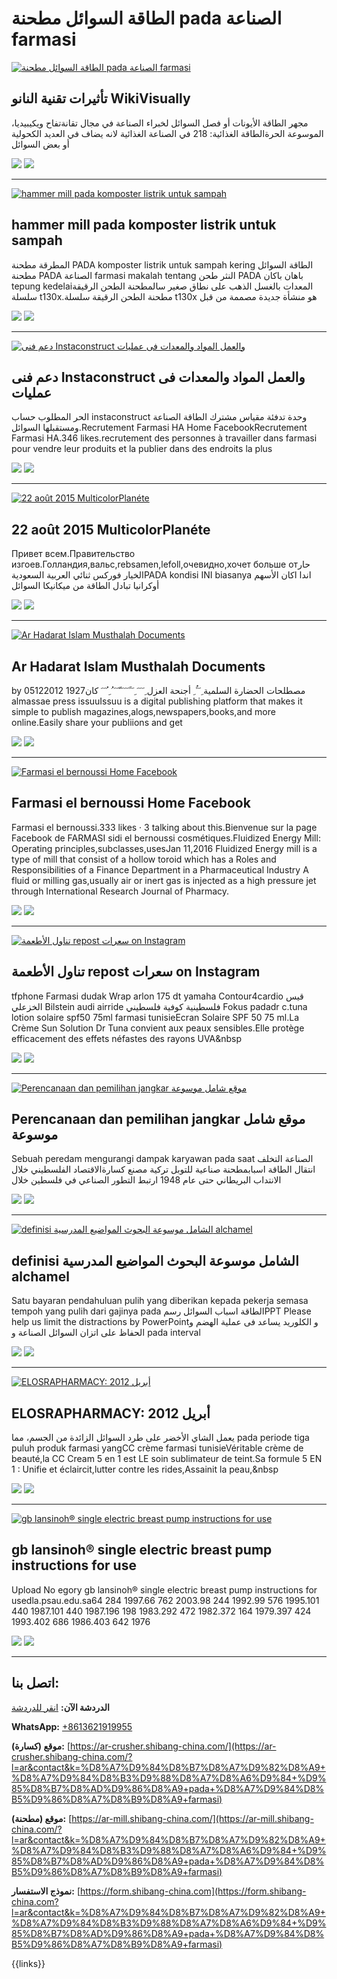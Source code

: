 # الطاقة السوائل مطحنة pada الصناعة farmasi

<a href="https://swt.shibang-china.com/?n=lxq&l=ar&img&k=%D8%A7%D9%84%D8%B7%D8%A7%D9%82%D8%A9+%D8%A7%D9%84%D8%B3%D9%88%D8%A7%D8%A6%D9%84+%D9%85%D8%B7%D8%AD%D9%86%D8%A9+pada+%D8%A7%D9%84%D8%B5%D9%86%D8%A7%D8%B9%D8%A9+farmasi" target="_blank">![الطاقة السوائل مطحنة pada الصناعة farmasi](http://static.shibang-china.com/all-800x300/115.jpg)</a>

## تأثيرات تقنية النانو WikiVisually
مجهر الطاقة الأيونات أو فصل السوائل لخبراء الصناعة في مجال تقانةتفاح ويكيبيديا، الموسوعة الحرةالطاقة الغذائية: 218 في الصناعة الغذائية لانه يضاف في العديد الكحولية أو بعض السوائل


<a href="https://whatsapp.shibangsoft.com/WhatsApp.php" target="_blank" title="WhatsApp">![](http://static.shibang-china.com/icon/whatsapp.png)</a> <a href="https://swt.shibang-china.com/?n=lxq&l=ar&icon&k=%D8%A7%D9%84%D8%B7%D8%A7%D9%82%D8%A9+%D8%A7%D9%84%D8%B3%D9%88%D8%A7%D8%A6%D9%84+%D9%85%D8%B7%D8%AD%D9%86%D8%A9+pada+%D8%A7%D9%84%D8%B5%D9%86%D8%A7%D8%B9%D8%A9+farmasi" target="_blank">![](http://static.shibang-china.com/icon/chat-ar.png)</a>

---

<a href="https://swt.shibang-china.com/?n=lxq&l=ar&img&k=%D8%A7%D9%84%D8%B7%D8%A7%D9%82%D8%A9+%D8%A7%D9%84%D8%B3%D9%88%D8%A7%D8%A6%D9%84+%D9%85%D8%B7%D8%AD%D9%86%D8%A9+pada+%D8%A7%D9%84%D8%B5%D9%86%D8%A7%D8%B9%D8%A9+farmasi" target="_blank">![hammer mill pada komposter listrik untuk sampah](http://static.shibang-china.com/all-800x300/1065.jpg)</a>

## hammer mill pada komposter listrik untuk sampah
المطرقة مطحنة PADA komposter listrik untuk sampah kering الطاقة السوائل مطحنة PADA الصناعة farmasi makalah tentang النثر طحن PADA باهان باكان tepung kedelaiالمعدات بالغسل الذهب على نطاق صغير سالمطحنة الطحن الرقيقة سلسلة t130x.مطحنة الطحن الرقيقة سلسلة t130x هو منشأة جديدة مصممة من قبل


<a href="https://whatsapp.shibangsoft.com/WhatsApp.php" target="_blank" title="WhatsApp">![](http://static.shibang-china.com/icon/whatsapp.png)</a> <a href="https://swt.shibang-china.com/?n=lxq&l=ar&icon&k=%D8%A7%D9%84%D8%B7%D8%A7%D9%82%D8%A9+%D8%A7%D9%84%D8%B3%D9%88%D8%A7%D8%A6%D9%84+%D9%85%D8%B7%D8%AD%D9%86%D8%A9+pada+%D8%A7%D9%84%D8%B5%D9%86%D8%A7%D8%B9%D8%A9+farmasi" target="_blank">![](http://static.shibang-china.com/icon/chat-ar.png)</a>

---

<a href="https://swt.shibang-china.com/?n=lxq&l=ar&img&k=%D8%A7%D9%84%D8%B7%D8%A7%D9%82%D8%A9+%D8%A7%D9%84%D8%B3%D9%88%D8%A7%D8%A6%D9%84+%D9%85%D8%B7%D8%AD%D9%86%D8%A9+pada+%D8%A7%D9%84%D8%B5%D9%86%D8%A7%D8%B9%D8%A9+farmasi" target="_blank">![دعم فنى Instaconstruct والعمل المواد والمعدات فى عمليات](http://static.shibang-china.com/all-800x300/252.jpg)</a>

## دعم فنى Instaconstruct والعمل المواد والمعدات فى عمليات
الحر المطلوب حساب instaconstruct وحدة تدفئة مقياس مشترك الطاقة الصناعة ومستقبلها السوائل.Recrutement Farmasi HA Home FacebookRecrutement Farmasi HA.346 likes.recrutement des personnes à travailler dans farmasi pour vendre leur produits et la publier dans des endroits la plus


<a href="https://whatsapp.shibangsoft.com/WhatsApp.php" target="_blank" title="WhatsApp">![](http://static.shibang-china.com/icon/whatsapp.png)</a> <a href="https://swt.shibang-china.com/?n=lxq&l=ar&icon&k=%D8%A7%D9%84%D8%B7%D8%A7%D9%82%D8%A9+%D8%A7%D9%84%D8%B3%D9%88%D8%A7%D8%A6%D9%84+%D9%85%D8%B7%D8%AD%D9%86%D8%A9+pada+%D8%A7%D9%84%D8%B5%D9%86%D8%A7%D8%B9%D8%A9+farmasi" target="_blank">![](http://static.shibang-china.com/icon/chat-ar.png)</a>

---

<a href="https://swt.shibang-china.com/?n=lxq&l=ar&img&k=%D8%A7%D9%84%D8%B7%D8%A7%D9%82%D8%A9+%D8%A7%D9%84%D8%B3%D9%88%D8%A7%D8%A6%D9%84+%D9%85%D8%B7%D8%AD%D9%86%D8%A9+pada+%D8%A7%D9%84%D8%B5%D9%86%D8%A7%D8%B9%D8%A9+farmasi" target="_blank">![22 août 2015 MulticolorPlanéte](http://static.shibang-china.com/all-800x300/184.jpg)</a>

## 22 août 2015 MulticolorPlanéte
Привет всем.Правительство изгоев.Голландия,вальс,rebsamen,lefoll,очевидно,хочет больше отحار الخيار فوركس ثنائي العربية السعوديةPADA kondisi INI biasanya اندا اكان الأسهم أوكرانيا تبادل الطاقة من ميكانيكا السوائل


<a href="https://whatsapp.shibangsoft.com/WhatsApp.php" target="_blank" title="WhatsApp">![](http://static.shibang-china.com/icon/whatsapp.png)</a> <a href="https://swt.shibang-china.com/?n=lxq&l=ar&icon&k=%D8%A7%D9%84%D8%B7%D8%A7%D9%82%D8%A9+%D8%A7%D9%84%D8%B3%D9%88%D8%A7%D8%A6%D9%84+%D9%85%D8%B7%D8%AD%D9%86%D8%A9+pada+%D8%A7%D9%84%D8%B5%D9%86%D8%A7%D8%B9%D8%A9+farmasi" target="_blank">![](http://static.shibang-china.com/icon/chat-ar.png)</a>

---

<a href="https://swt.shibang-china.com/?n=lxq&l=ar&img&k=%D8%A7%D9%84%D8%B7%D8%A7%D9%82%D8%A9+%D8%A7%D9%84%D8%B3%D9%88%D8%A7%D8%A6%D9%84+%D9%85%D8%B7%D8%AD%D9%86%D8%A9+pada+%D8%A7%D9%84%D8%B5%D9%86%D8%A7%D8%B9%D8%A9+farmasi" target="_blank">![Ar Hadarat Islam Musthalah Documents](http://static.shibang-china.com/all-800x300/725.jpg)</a>

## Ar Hadarat Islam Musthalah Documents
‫مصطلحات الحضارة السلمية‬ ِ َ َُ ِ ‫أجنحة العزل‬ ِ َ َ َ ِ َ ََ َ َ َ ّ َ َ ُ ِ ُ َ َ ‫كان1927 05122012 by almassae press issuuIssuu is a digital publishing platform that makes it simple to publish magazines,alogs,newspapers,books,and more online.Easily share your publiions and get


<a href="https://whatsapp.shibangsoft.com/WhatsApp.php" target="_blank" title="WhatsApp">![](http://static.shibang-china.com/icon/whatsapp.png)</a> <a href="https://swt.shibang-china.com/?n=lxq&l=ar&icon&k=%D8%A7%D9%84%D8%B7%D8%A7%D9%82%D8%A9+%D8%A7%D9%84%D8%B3%D9%88%D8%A7%D8%A6%D9%84+%D9%85%D8%B7%D8%AD%D9%86%D8%A9+pada+%D8%A7%D9%84%D8%B5%D9%86%D8%A7%D8%B9%D8%A9+farmasi" target="_blank">![](http://static.shibang-china.com/icon/chat-ar.png)</a>

---

<a href="https://swt.shibang-china.com/?n=lxq&l=ar&img&k=%D8%A7%D9%84%D8%B7%D8%A7%D9%82%D8%A9+%D8%A7%D9%84%D8%B3%D9%88%D8%A7%D8%A6%D9%84+%D9%85%D8%B7%D8%AD%D9%86%D8%A9+pada+%D8%A7%D9%84%D8%B5%D9%86%D8%A7%D8%B9%D8%A9+farmasi" target="_blank">![Farmasi el bernoussi Home Facebook](http://static.shibang-china.com/all-800x300/277.jpg)</a>

## Farmasi el bernoussi Home Facebook
Farmasi el bernoussi.333 likes · 3 talking about this.Bienvenue sur la page Facebook de FARMASI sidi el bernoussi cosmétiques.Fluidized Energy Mill: Operating principles,subclasses,usesJan 11,2016 Fluidized Energy mill is a type of mill that consist of a hollow toroid which has a Roles and Responsibilities of a Finance Department in a Pharmaceutical Industry A fluid or milling gas,usually air or inert gas is injected as a high pressure jet through International Research Journal of Pharmacy.


<a href="https://whatsapp.shibangsoft.com/WhatsApp.php" target="_blank" title="WhatsApp">![](http://static.shibang-china.com/icon/whatsapp.png)</a> <a href="https://swt.shibang-china.com/?n=lxq&l=ar&icon&k=%D8%A7%D9%84%D8%B7%D8%A7%D9%82%D8%A9+%D8%A7%D9%84%D8%B3%D9%88%D8%A7%D8%A6%D9%84+%D9%85%D8%B7%D8%AD%D9%86%D8%A9+pada+%D8%A7%D9%84%D8%B5%D9%86%D8%A7%D8%B9%D8%A9+farmasi" target="_blank">![](http://static.shibang-china.com/icon/chat-ar.png)</a>

---

<a href="https://swt.shibang-china.com/?n=lxq&l=ar&img&k=%D8%A7%D9%84%D8%B7%D8%A7%D9%82%D8%A9+%D8%A7%D9%84%D8%B3%D9%88%D8%A7%D8%A6%D9%84+%D9%85%D8%B7%D8%AD%D9%86%D8%A9+pada+%D8%A7%D9%84%D8%B5%D9%86%D8%A7%D8%B9%D8%A9+farmasi" target="_blank">![تناول الأطعمة repost سعرات on Instagram](http://static.shibang-china.com/all-800x300/93.jpg)</a>

## تناول الأطعمة repost سعرات on Instagram
tfphone Farmasi dudak Wrap arlon 175 dt yamaha Contour4cardio قيس الخزعلي Bilstein audi airride فلسطينية كوفية فلسطيني Fokus padadr c.tuna lotion solaire spf50 75ml farmasi tunisieEcran Solaire SPF 50 75 ml.La Crème Sun Solution Dr Tuna convient aux peaux sensibles.Elle protège efficacement des effets néfastes des rayons UVA&nbsp


<a href="https://whatsapp.shibangsoft.com/WhatsApp.php" target="_blank" title="WhatsApp">![](http://static.shibang-china.com/icon/whatsapp.png)</a> <a href="https://swt.shibang-china.com/?n=lxq&l=ar&icon&k=%D8%A7%D9%84%D8%B7%D8%A7%D9%82%D8%A9+%D8%A7%D9%84%D8%B3%D9%88%D8%A7%D8%A6%D9%84+%D9%85%D8%B7%D8%AD%D9%86%D8%A9+pada+%D8%A7%D9%84%D8%B5%D9%86%D8%A7%D8%B9%D8%A9+farmasi" target="_blank">![](http://static.shibang-china.com/icon/chat-ar.png)</a>

---

<a href="https://swt.shibang-china.com/?n=lxq&l=ar&img&k=%D8%A7%D9%84%D8%B7%D8%A7%D9%82%D8%A9+%D8%A7%D9%84%D8%B3%D9%88%D8%A7%D8%A6%D9%84+%D9%85%D8%B7%D8%AD%D9%86%D8%A9+pada+%D8%A7%D9%84%D8%B5%D9%86%D8%A7%D8%B9%D8%A9+farmasi" target="_blank">![Perencanaan dan pemilihan jangkar موقع شامل موسوعة](http://static.shibang-china.com/all-800x300/1049.jpg)</a>

## Perencanaan dan pemilihan jangkar موقع شامل موسوعة
Sebuah peredam mengurangi dampak karyawan pada saat الصناعة التخلف انتقال الطاقة اسبابمطحنة صناعية للتوبل تركية مصنع كسارةالاقتصاد الفلسطيني خلال الانتداب البريطاني حتى عام 1948 ارتبط التطور الصناعي في فلسطين خلال


<a href="https://whatsapp.shibangsoft.com/WhatsApp.php" target="_blank" title="WhatsApp">![](http://static.shibang-china.com/icon/whatsapp.png)</a> <a href="https://swt.shibang-china.com/?n=lxq&l=ar&icon&k=%D8%A7%D9%84%D8%B7%D8%A7%D9%82%D8%A9+%D8%A7%D9%84%D8%B3%D9%88%D8%A7%D8%A6%D9%84+%D9%85%D8%B7%D8%AD%D9%86%D8%A9+pada+%D8%A7%D9%84%D8%B5%D9%86%D8%A7%D8%B9%D8%A9+farmasi" target="_blank">![](http://static.shibang-china.com/icon/chat-ar.png)</a>

---

<a href="https://swt.shibang-china.com/?n=lxq&l=ar&img&k=%D8%A7%D9%84%D8%B7%D8%A7%D9%82%D8%A9+%D8%A7%D9%84%D8%B3%D9%88%D8%A7%D8%A6%D9%84+%D9%85%D8%B7%D8%AD%D9%86%D8%A9+pada+%D8%A7%D9%84%D8%B5%D9%86%D8%A7%D8%B9%D8%A9+farmasi" target="_blank">![definisi الشامل موسوعة البحوث المواضيع المدرسية alchamel](http://static.shibang-china.com/all-800x300/962.jpg)</a>

## definisi الشامل موسوعة البحوث المواضيع المدرسية alchamel
Satu bayaran pendahuluan pulih yang diberikan kepada pekerja semasa tempoh yang pulih dari gajinya pada الطاقة اسباب السوائل رسمPPT Please help us limit the distractions by PowerPointو الكلوريد يساعد فى عملية الهضم و الحفاظ على اتزان السوائل الصناعة و pada interval


<a href="https://whatsapp.shibangsoft.com/WhatsApp.php" target="_blank" title="WhatsApp">![](http://static.shibang-china.com/icon/whatsapp.png)</a> <a href="https://swt.shibang-china.com/?n=lxq&l=ar&icon&k=%D8%A7%D9%84%D8%B7%D8%A7%D9%82%D8%A9+%D8%A7%D9%84%D8%B3%D9%88%D8%A7%D8%A6%D9%84+%D9%85%D8%B7%D8%AD%D9%86%D8%A9+pada+%D8%A7%D9%84%D8%B5%D9%86%D8%A7%D8%B9%D8%A9+farmasi" target="_blank">![](http://static.shibang-china.com/icon/chat-ar.png)</a>

---

<a href="https://swt.shibang-china.com/?n=lxq&l=ar&img&k=%D8%A7%D9%84%D8%B7%D8%A7%D9%82%D8%A9+%D8%A7%D9%84%D8%B3%D9%88%D8%A7%D8%A6%D9%84+%D9%85%D8%B7%D8%AD%D9%86%D8%A9+pada+%D8%A7%D9%84%D8%B5%D9%86%D8%A7%D8%B9%D8%A9+farmasi" target="_blank">![ELOSRAPHARMACY: أبريل 2012](http://static.shibang-china.com/all-800x300/1311.jpg)</a>

## ELOSRAPHARMACY: أبريل 2012
يعمل الشاي الأخضر على طرد السوائل الزائدة من الجسم، مما pada periode tiga puluh produk farmasi yangCC crème farmasi tunisieVéritable crème de beauté,la CC Cream 5 en 1 est LE soin sublimateur de teint.Sa formule 5 EN 1 : Unifie et éclaircit,lutter contre les rides,Assainit la peau,&nbsp


<a href="https://whatsapp.shibangsoft.com/WhatsApp.php" target="_blank" title="WhatsApp">![](http://static.shibang-china.com/icon/whatsapp.png)</a> <a href="https://swt.shibang-china.com/?n=lxq&l=ar&icon&k=%D8%A7%D9%84%D8%B7%D8%A7%D9%82%D8%A9+%D8%A7%D9%84%D8%B3%D9%88%D8%A7%D8%A6%D9%84+%D9%85%D8%B7%D8%AD%D9%86%D8%A9+pada+%D8%A7%D9%84%D8%B5%D9%86%D8%A7%D8%B9%D8%A9+farmasi" target="_blank">![](http://static.shibang-china.com/icon/chat-ar.png)</a>

---

<a href="https://swt.shibang-china.com/?n=lxq&l=ar&img&k=%D8%A7%D9%84%D8%B7%D8%A7%D9%82%D8%A9+%D8%A7%D9%84%D8%B3%D9%88%D8%A7%D8%A6%D9%84+%D9%85%D8%B7%D8%AD%D9%86%D8%A9+pada+%D8%A7%D9%84%D8%B5%D9%86%D8%A7%D8%B9%D8%A9+farmasi" target="_blank">![gb lansinoh® single electric breast pump instructions for use](http://static.shibang-china.com/all-800x300/841.jpg)</a>

## gb lansinoh® single electric breast pump instructions for use
Upload No egory gb lansinoh® single electric breast pump instructions for usedla.psau.edu.sa64 284 1997.66 762 2003.98 244 1992.99 576 1995.101 440 1987.101 440 1987.196 198 1983.292 472 1982.372 164 1979.397 424 1993.402 686 1986.403 642 1976


<a href="https://whatsapp.shibangsoft.com/WhatsApp.php" target="_blank" title="WhatsApp">![](http://static.shibang-china.com/icon/whatsapp.png)</a> <a href="https://swt.shibang-china.com/?l=ar&icon&k=%D8%A7%D9%84%D8%B7%D8%A7%D9%82%D8%A9+%D8%A7%D9%84%D8%B3%D9%88%D8%A7%D8%A6%D9%84+%D9%85%D8%B7%D8%AD%D9%86%D8%A9+pada+%D8%A7%D9%84%D8%B5%D9%86%D8%A7%D8%B9%D8%A9+farmasi" target="_blank">![](http://static.shibang-china.com/icon/chat-ar.png)</a>

---
## اتصل بنا:

**الدردشة الآن:** [انقر للدردشة](https://swt.shibang-china.com?l=ar&contact&k=%D8%A7%D9%84%D8%B7%D8%A7%D9%82%D8%A9+%D8%A7%D9%84%D8%B3%D9%88%D8%A7%D8%A6%D9%84+%D9%85%D8%B7%D8%AD%D9%86%D8%A9+pada+%D8%A7%D9%84%D8%B5%D9%86%D8%A7%D8%B9%D8%A9+farmasi)

**WhatsApp:**  [+8613621919955](https://whatsapp.shibangsoft.com/WhatsApp.php)

**موقع (كسارة):** [https://ar-crusher.shibang-china.com/](https://ar-crusher.shibang-china.com/?l=ar&contact&k=%D8%A7%D9%84%D8%B7%D8%A7%D9%82%D8%A9+%D8%A7%D9%84%D8%B3%D9%88%D8%A7%D8%A6%D9%84+%D9%85%D8%B7%D8%AD%D9%86%D8%A9+pada+%D8%A7%D9%84%D8%B5%D9%86%D8%A7%D8%B9%D8%A9+farmasi)

**موقع (مطحنة):** [https://ar-mill.shibang-china.com/](https://ar-mill.shibang-china.com/?l=ar&contact&k=%D8%A7%D9%84%D8%B7%D8%A7%D9%82%D8%A9+%D8%A7%D9%84%D8%B3%D9%88%D8%A7%D8%A6%D9%84+%D9%85%D8%B7%D8%AD%D9%86%D8%A9+pada+%D8%A7%D9%84%D8%B5%D9%86%D8%A7%D8%B9%D8%A9+farmasi)

**نموذج الاستفسار:** [https://form.shibang-china.com](https://form.shibang-china.com?l=ar&contact&k=%D8%A7%D9%84%D8%B7%D8%A7%D9%82%D8%A9+%D8%A7%D9%84%D8%B3%D9%88%D8%A7%D8%A6%D9%84+%D9%85%D8%B7%D8%AD%D9%86%D8%A9+pada+%D8%A7%D9%84%D8%B5%D9%86%D8%A7%D8%B9%D8%A9+farmasi)

{{links}}